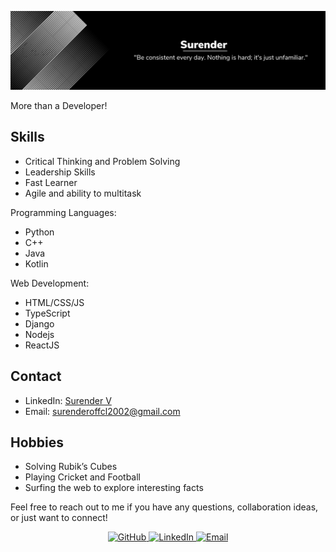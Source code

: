 ![Banner](https://raw.githubusercontent.com/Edmonstone/Edmonstone/main/Banner.png)

More than a Developer!

## Skills

- Critical Thinking and Problem Solving
- Leadership Skills
- Fast Learner
- Agile and ability to multitask

Programming Languages:
- Python
- C++
- Java
- Kotlin

Web Development:
- HTML/CSS/JS
- TypeScript
- Django
- Nodejs
- ReactJS

## Contact

- LinkedIn: [Surender V](https://www.linkedin.com/in/surender-venkatesan-72aa17205/)
- Email: surenderoffcl2002@gmail.com

## Hobbies

- Solving Rubik’s Cubes
- Playing Cricket and Football
- Surfing the web to explore interesting facts

Feel free to reach out to me if you have any questions, collaboration ideas, or just want to connect!

<div align="center">
    <a href="https://github.com/Edmonstone">
        <img src="https://img.shields.io/badge/-GitHub-181717?style=flat-square&logo=github" alt="GitHub" />
    </a>
    <a href="https://www.linkedin.com/in/surender-venkatesan-72aa17205/">
        <img src="https://img.shields.io/badge/-LinkedIn-0A66C2?style=flat-square&logo=linkedin" alt="LinkedIn" />
    </a>
    <a href="mailto:surenderoffcl2002@gmail.com">
        <img src="https://img.shields.io/badge/-Email-D14836?style=flat-square&logo=gmail&logoColor=white" alt="Email" />
    </a>
</div>
